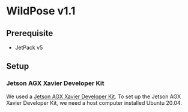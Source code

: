 # WildPose v1.1

## Prerequisite

- JetPack v5

## Setup

### Jetson AGX Xavier Developer Kit

We used a [Jetson AGX Xavier Developer Kit](https://developer.nvidia.com/embedded/jetson-agx-xavier-developer-kit).
To set up the Jetson AGX Xavier Developer Kit, we need a host computer installed Ubuntu 20.04.

